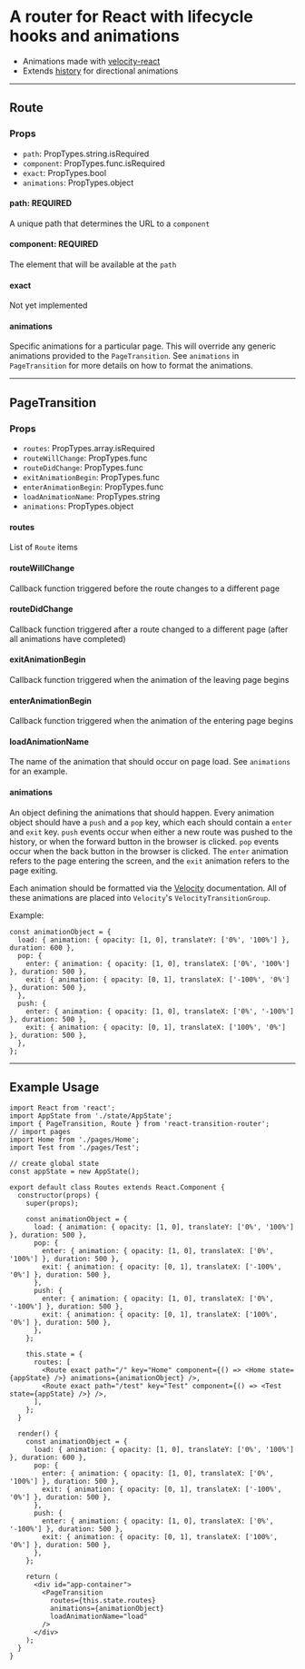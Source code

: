 # A router for React with lifecycle hooks and animations

* Animations made with [velocity-react](https://github.com/google-fabric/velocity-react)
* Extends [history](https://github.com/ReactTraining/history) for directional animations

---

## Route
### Props
* `path`: PropTypes.string.isRequired
* `component`: PropTypes.func.isRequired
* `exact`: PropTypes.bool
* `animations`: PropTypes.object

#### path: REQUIRED
A unique path that determines the URL to a `component`

#### component: REQUIRED
The element that will be available at the `path`

#### exact
Not yet implemented

#### animations
Specific animations for a particular page.  This will override any generic animations provided to the `PageTransition`.  See `animations` in `PageTransition` for more details on how to format the animations.

---

## PageTransition
### Props
* `routes`: PropTypes.array.isRequired
* `routeWillChange`: PropTypes.func
* `routeDidChange`: PropTypes.func
* `exitAnimationBegin`: PropTypes.func
* `enterAnimationBegin`: PropTypes.func
* `loadAnimationName`: PropTypes.string
* `animations`: PropTypes.object

#### routes
List of `Route` items

#### routeWillChange
Callback function triggered before the route changes to a different page

#### routeDidChange
Callback function triggered after a route changed to a different page (after all animations have completed)

#### exitAnimationBegin
Callback function triggered when the animation of the leaving page begins

#### enterAnimationBegin
Callback function triggered when the animation of the entering page begins

#### loadAnimationName
The name of the animation that should occur on page load. See `animations` for an example.

#### animations
An object defining the animations that should happen. Every animation object should have a `push` and a `pop` key, which each should contain a `enter` and `exit` key.  `push` events occur when either a new route was pushed to the history, or when the forward button in the browser is clicked.  `pop` events occur when the back button in the browser is clicked. The `enter` animation refers to the page entering the screen, and the `exit` animation refers to the page exiting.

Each animation should be formatted via the [Velocity](http://velocityjs.org/) documentation.  All of these animations are placed into `Velocity`'s `VelocityTransitionGroup`.

Example:
```
const animationObject = {
  load: { animation: { opacity: [1, 0], translateY: ['0%', '100%'] }, duration: 600 },
  pop: {
    enter: { animation: { opacity: [1, 0], translateX: ['0%', '100%'] }, duration: 500 },
    exit: { animation: { opacity: [0, 1], translateX: ['-100%', '0%'] }, duration: 500 },
  },
  push: {
    enter: { animation: { opacity: [1, 0], translateX: ['0%', '-100%'] }, duration: 500 },
    exit: { animation: { opacity: [0, 1], translateX: ['100%', '0%'] }, duration: 500 },
  },
};
```


___

## Example Usage
```
import React from 'react';
import AppState from './state/AppState';
import { PageTransition, Route } from 'react-transition-router';
// import pages
import Home from './pages/Home';
import Test from './pages/Test';

// create global state
const appState = new AppState();

export default class Routes extends React.Component {
  constructor(props) {
    super(props);

    const animationObject = {
      load: { animation: { opacity: [1, 0], translateY: ['0%', '100%'] }, duration: 500 },
      pop: {
        enter: { animation: { opacity: [1, 0], translateX: ['0%', '100%'] }, duration: 500 },
        exit: { animation: { opacity: [0, 1], translateX: ['-100%', '0%'] }, duration: 500 },
      },
      push: {
        enter: { animation: { opacity: [1, 0], translateX: ['0%', '-100%'] }, duration: 500 },
        exit: { animation: { opacity: [0, 1], translateX: ['100%', '0%'] }, duration: 500 },
      },
    };

    this.state = {
      routes: [
        <Route exact path="/" key="Home" component={() => <Home state={appState} />} animations={animationObject} />,
        <Route exact path="/test" key="Test" component={() => <Test state={appState} />} />,
      ],
    };
  }

  render() {
    const animationObject = {
      load: { animation: { opacity: [1, 0], translateY: ['0%', '100%'] }, duration: 600 },
      pop: {
        enter: { animation: { opacity: [1, 0], translateX: ['0%', '100%'] }, duration: 500 },
        exit: { animation: { opacity: [0, 1], translateX: ['-100%', '0%'] }, duration: 500 },
      },
      push: {
        enter: { animation: { opacity: [1, 0], translateX: ['0%', '-100%'] }, duration: 500 },
        exit: { animation: { opacity: [0, 1], translateX: ['100%', '0%'] }, duration: 500 },
      },
    };

    return (
      <div id="app-container">
        <PageTransition
          routes={this.state.routes}
          animations={animationObject}
          loadAnimationName="load"
        />
      </div>
    );
  }
}

```
